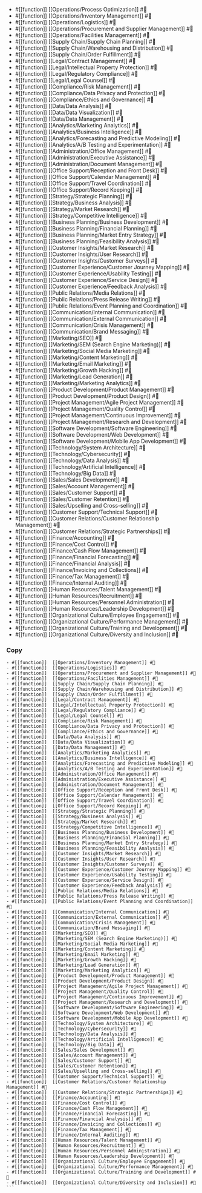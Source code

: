 
- #[[function]]  [[Operations/Process Optimization]] #🔖
- #[[function]]  [[Operations/Inventory Management]] #🔖
- #[[function]]  [[Operations/Logistics]] #🔖
- #[[function]]  [[Operations/Procurement and Supplier Management]] #🔖
- #[[function]]  [[Operations/Facilities Management]] #🔖
- #[[function]]  [[Supply Chain/Supply Chain Planning]] #🔖
- #[[function]]  [[Supply Chain/Warehousing and Distribution]] #🔖
- #[[function]]  [[Supply Chain/Order Fulfillment]] #🔖
- #[[function]]  [[Legal/Contract Management]] #🔖
- #[[function]]  [[Legal/Intellectual Property Protection]] #🔖
- #[[function]]  [[Legal/Regulatory Compliance]] #🔖
- #[[function]]  [[Legal/Legal Counsel]] #🔖
- #[[function]]  [[Compliance/Risk Management]] #🔖
- #[[function]]  [[Compliance/Data Privacy and Protection]] #🔖
- #[[function]]  [[Compliance/Ethics and Governance]] #🔖
- #[[function]]  [[Data/Data Analysis]] #🔖
- #[[function]]  [[Data/Data Visualization]] #🔖
- #[[function]]  [[Data/Data Management]] #🔖
- #[[function]]  [[Analytics/Marketing Analytics]] #🔖
- #[[function]]  [[Analytics/Business Intelligence]] #🔖
- #[[function]]  [[Analytics/Forecasting and Predictive Modeling]] #🔖
- #[[function]]  [[Analytics/A/B Testing and Experimentation]] #🔖
- #[[function]]  [[Administration/Office Management]] #🔖
- #[[function]]  [[Administration/Executive Assistance]] #🔖
- #[[function]]  [[Administration/Document Management]] #🔖
- #[[function]]  [[Office Support/Reception and Front Desk]] #🔖
- #[[function]]  [[Office Support/Calendar Management]] #🔖
- #[[function]]  [[Office Support/Travel Coordination]] #🔖
- #[[function]]  [[Office Support/Record Keeping]] #🔖
- #[[function]]  [[Strategy/Strategic Planning]] #🔖
- #[[function]]  [[Strategy/Business Analysis]] #🔖
- #[[function]]  [[Strategy/Market Research]] #🔖
- #[[function]]  [[Strategy/Competitive Intelligence]] #🔖
- #[[function]]  [[Business Planning/Business Development]] #🔖
- #[[function]]  [[Business Planning/Financial Planning]] #🔖
- #[[function]]  [[Business Planning/Market Entry Strategy]] #🔖
- #[[function]]  [[Business Planning/Feasibility Analysis]] #🔖
- #[[function]]  [[Customer Insights/Market Research]] #🔖
- #[[function]]  [[Customer Insights/User Research]] #🔖
- #[[function]]  [[Customer Insights/Customer Surveys]] #🔖
- #[[function]]  [[Customer Experience/Customer Journey Mapping]] #🔖
- #[[function]]  [[Customer Experience/Usability Testing]] #🔖
- #[[function]]  [[Customer Experience/Service Design]] #🔖
- #[[function]]  [[Customer Experience/Feedback Analysis]] #🔖
- #[[function]]  [[Public Relations/Media Relations]] #🔖
- #[[function]]  [[Public Relations/Press Release Writing]] #🔖
- #[[function]]  [[Public Relations/Event Planning and Coordination]] #🔖
- #[[function]]  [[Communication/Internal Communication]] #🔖
- #[[function]]  [[Communication/External Communication]] #🔖
- #[[function]]  [[Communication/Crisis Management]] #🔖
- #[[function]]  [[Communication/Brand Messaging]] #🔖
- #[[function]]  [[Marketing/SEO]] #🔖
- #[[function]]  [[Marketing/SEM (Search Engine Marketing)]] #🔖
- #[[function]]  [[Marketing/Social Media Marketing]] #🔖
- #[[function]]  [[Marketing/Content Marketing]] #🔖
- #[[function]]  [[Marketing/Email Marketing]] #🔖
- #[[function]]  [[Marketing/Growth Hacking]] #🔖
- #[[function]]  [[Marketing/Lead Generation]] #🔖
- #[[function]]  [[Marketing/Marketing Analytics]] #🔖
- #[[function]]  [[Product Development/Product Management]] #🔖
- #[[function]]  [[Product Development/Product Design]] #🔖
- #[[function]]  [[Project Management/Agile Project Management]] #🔖
- #[[function]]  [[Project Management/Quality Control]] #🔖
- #[[function]]  [[Project Management/Continuous Improvement]] #🔖
- #[[function]]  [[Project Management/Research and Development]] #🔖
- #[[function]]  [[Software Development/Software Engineering]] #🔖
- #[[function]]  [[Software Development/Web Development]] #🔖
- #[[function]]  [[Software Development/Mobile App Development]] #🔖
- #[[function]]  [[Technology/System Architecture]] #🔖
- #[[function]]  [[Technology/Cybersecurity]] #🔖
- #[[function]]  [[Technology/Data Analysis]] #🔖
- #[[function]]  [[Technology/Artificial Intelligence]] #🔖
- #[[function]]  [[Technology/Big Data]] #🔖
- #[[function]]  [[Sales/Sales Development]] #🔖
- #[[function]]  [[Sales/Account Management]] #🔖
- #[[function]]  [[Sales/Customer Support]] #🔖
- #[[function]]  [[Sales/Customer Retention]] #🔖
- #[[function]]  [[Sales/Upselling and Cross-selling]] #🔖
- #[[function]]  [[Customer Support/Technical Support]] #🔖
- #[[function]]  [[Customer Relations/Customer Relationship Management]] #🔖
- #[[function]]  [[Customer Relations/Strategic Partnerships]] #🔖
- #[[function]]  [[Finance/Accounting]] #🔖
- #[[function]]  [[Finance/Cost Control]] #🔖
- #[[function]]  [[Finance/Cash Flow Management]] #🔖
- #[[function]]  [[Finance/Financial Forecasting]] #🔖
- #[[function]]  [[Finance/Financial Analysis]] #🔖
- #[[function]]  [[Finance/Invoicing and Collections]] #🔖
- #[[function]]  [[Finance/Tax Management]] #🔖
- #[[function]]  [[Finance/Internal Auditing]] #🔖
- #[[function]]  [[Human Resources/Talent Management]] #🔖
- #[[function]]  [[Human Resources/Recruitment]] #🔖
- #[[function]]  [[Human Resources/Personnel Administration]] #🔖
- #[[function]]  [[Human Resources/Leadership Development]] #🔖
- #[[function]]  [[Organizational Culture/Employee Engagement]] #🔖
- #[[function]]  [[Organizational Culture/Performance Management]] #🔖
- #[[function]]  [[Organizational Culture/Training and Development]] #🔖
- #[[function]]  [[Organizational Culture/Diversity and Inclusion]] #🔖
### Copy
```- #[[function]]  [[Operations/Process Optimization]] #🔖
- #[[function]]  [[Operations/Inventory Management]] #🔖
- #[[function]]  [[Operations/Logistics]] #🔖
- #[[function]]  [[Operations/Procurement and Supplier Management]] #🔖
- #[[function]]  [[Operations/Facilities Management]] #🔖
- #[[function]]  [[Supply Chain/Supply Chain Planning]] #🔖
- #[[function]]  [[Supply Chain/Warehousing and Distribution]] #🔖
- #[[function]]  [[Supply Chain/Order Fulfillment]] #🔖
- #[[function]]  [[Legal/Contract Management]] #🔖
- #[[function]]  [[Legal/Intellectual Property Protection]] #🔖
- #[[function]]  [[Legal/Regulatory Compliance]] #🔖
- #[[function]]  [[Legal/Legal Counsel]] #🔖
- #[[function]]  [[Compliance/Risk Management]] #🔖
- #[[function]]  [[Compliance/Data Privacy and Protection]] #🔖
- #[[function]]  [[Compliance/Ethics and Governance]] #🔖
- #[[function]]  [[Data/Data Analysis]] #🔖
- #[[function]]  [[Data/Data Visualization]] #🔖
- #[[function]]  [[Data/Data Management]] #🔖
- #[[function]]  [[Analytics/Marketing Analytics]] #🔖
- #[[function]]  [[Analytics/Business Intelligence]] #🔖
- #[[function]]  [[Analytics/Forecasting and Predictive Modeling]] #🔖
- #[[function]]  [[Analytics/A/B Testing and Experimentation]] #🔖
- #[[function]]  [[Administration/Office Management]] #🔖
- #[[function]]  [[Administration/Executive Assistance]] #🔖
- #[[function]]  [[Administration/Document Management]] #🔖
- #[[function]]  [[Office Support/Reception and Front Desk]] #🔖
- #[[function]]  [[Office Support/Calendar Management]] #🔖
- #[[function]]  [[Office Support/Travel Coordination]] #🔖
- #[[function]]  [[Office Support/Record Keeping]] #🔖
- #[[function]]  [[Strategy/Strategic Planning]] #🔖
- #[[function]]  [[Strategy/Business Analysis]] #🔖
- #[[function]]  [[Strategy/Market Research]] #🔖
- #[[function]]  [[Strategy/Competitive Intelligence]] #🔖
- #[[function]]  [[Business Planning/Business Development]] #🔖
- #[[function]]  [[Business Planning/Financial Planning]] #🔖
- #[[function]]  [[Business Planning/Market Entry Strategy]] #🔖
- #[[function]]  [[Business Planning/Feasibility Analysis]] #🔖
- #[[function]]  [[Customer Insights/Market Research]] #🔖
- #[[function]]  [[Customer Insights/User Research]] #🔖
- #[[function]]  [[Customer Insights/Customer Surveys]] #🔖
- #[[function]]  [[Customer Experience/Customer Journey Mapping]] #🔖
- #[[function]]  [[Customer Experience/Usability Testing]] #🔖
- #[[function]]  [[Customer Experience/Service Design]] #🔖
- #[[function]]  [[Customer Experience/Feedback Analysis]] #🔖
- #[[function]]  [[Public Relations/Media Relations]] #🔖
- #[[function]]  [[Public Relations/Press Release Writing]] #🔖
- #[[function]]  [[Public Relations/Event Planning and Coordination]] #🔖
- #[[function]]  [[Communication/Internal Communication]] #🔖
- #[[function]]  [[Communication/External Communication]] #🔖
- #[[function]]  [[Communication/Crisis Management]] #🔖
- #[[function]]  [[Communication/Brand Messaging]] #🔖
- #[[function]]  [[Marketing/SEO]] #🔖
- #[[function]]  [[Marketing/SEM (Search Engine Marketing)]] #🔖
- #[[function]]  [[Marketing/Social Media Marketing]] #🔖
- #[[function]]  [[Marketing/Content Marketing]] #🔖
- #[[function]]  [[Marketing/Email Marketing]] #🔖
- #[[function]]  [[Marketing/Growth Hacking]] #🔖
- #[[function]]  [[Marketing/Lead Generation]] #🔖
- #[[function]]  [[Marketing/Marketing Analytics]] #🔖
- #[[function]]  [[Product Development/Product Management]] #🔖
- #[[function]]  [[Product Development/Product Design]] #🔖
- #[[function]]  [[Project Management/Agile Project Management]] #🔖
- #[[function]]  [[Project Management/Quality Control]] #🔖
- #[[function]]  [[Project Management/Continuous Improvement]] #🔖
- #[[function]]  [[Project Management/Research and Development]] #🔖
- #[[function]]  [[Software Development/Software Engineering]] #🔖
- #[[function]]  [[Software Development/Web Development]] #🔖
- #[[function]]  [[Software Development/Mobile App Development]] #🔖
- #[[function]]  [[Technology/System Architecture]] #🔖
- #[[function]]  [[Technology/Cybersecurity]] #🔖
- #[[function]]  [[Technology/Data Analysis]] #🔖
- #[[function]]  [[Technology/Artificial Intelligence]] #🔖
- #[[function]]  [[Technology/Big Data]] #🔖
- #[[function]]  [[Sales/Sales Development]] #🔖
- #[[function]]  [[Sales/Account Management]] #🔖
- #[[function]]  [[Sales/Customer Support]] #🔖
- #[[function]]  [[Sales/Customer Retention]] #🔖
- #[[function]]  [[Sales/Upselling and Cross-selling]] #🔖
- #[[function]]  [[Customer Support/Technical Support]] #🔖
- #[[function]]  [[Customer Relations/Customer Relationship Management]] #🔖
- #[[function]]  [[Customer Relations/Strategic Partnerships]] #🔖
- #[[function]]  [[Finance/Accounting]] #🔖
- #[[function]]  [[Finance/Cost Control]] #🔖
- #[[function]]  [[Finance/Cash Flow Management]] #🔖
- #[[function]]  [[Finance/Financial Forecasting]] #🔖
- #[[function]]  [[Finance/Financial Analysis]] #🔖
- #[[function]]  [[Finance/Invoicing and Collections]] #🔖
- #[[function]]  [[Finance/Tax Management]] #🔖
- #[[function]]  [[Finance/Internal Auditing]] #🔖
- #[[function]]  [[Human Resources/Talent Management]] #🔖
- #[[function]]  [[Human Resources/Recruitment]] #🔖
- #[[function]]  [[Human Resources/Personnel Administration]] #🔖
- #[[function]]  [[Human Resources/Leadership Development]] #🔖
- #[[function]]  [[Organizational Culture/Employee Engagement]] #🔖
- #[[function]]  [[Organizational Culture/Performance Management]] #🔖
- #[[function]]  [[Organizational Culture/Training and Development]] #🔖
- #[[function]]  [[Organizational Culture/Diversity and Inclusion]] #🔖```

